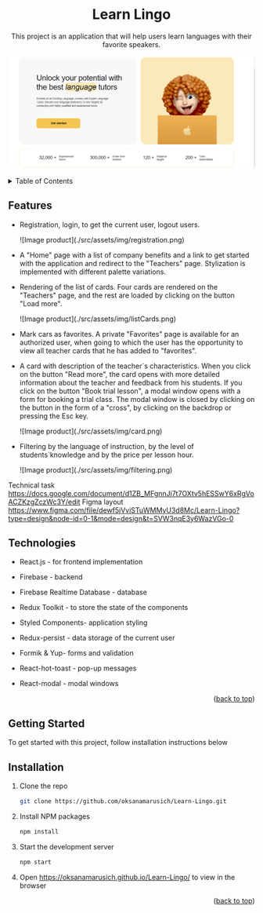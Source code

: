 <a name="readme-top"></a>

  <h1 align="center">Learn Lingo</h1>

  <p align="center">
    This project is an application  that will help users learn languages with their favorite speakers.</p>
   
![Image product](./src/assets/img/homePage.png)

<!-- TABLE OF CONTENTS -->
<details>
  <summary>Table of Contents</summary>
  <ul>
    <li><a href="#features">Features</a></li>
    <li><a href="#technologies">Technologies</a></li>
    <li><a href="#getting-started">Getting Started</a></li>
    <li><a href="#installation">Installation</a></li>
                                                        
  </ul>
  </details>

<!-- ABOUT THE PROJECT -->

## Features

<ul>
  <li>
    <p>Registration, login, to get the current user, logout users.</p>
    ![Image product](./src/assets/img/registration.png)
  </li>
  <li>
  <p>A "Home" page with a list of company benefits and a link to get started with the application and redirect to the "Teachers" page. Stylization is implemented with different palette variations.</p>
  </li>
  <li>
  <p>Rendering of the list of cards. Four cards are rendered on the  "Teachers" page, and the rest are loaded by clicking on the button "Load more".</p>
  ![Image product](./src/assets/img/listCards.png)
  </li>
  <li>
    <p>Mark cars as favorites. A private "Favorites" page is available for an authorized user, when going to which the user has the opportunity to view all teacher cards that he has added to "favorites".</p>
  </li>
  <li>
    <p>A card with description of the teacher`s characteristics. When you click on the button "Read more", the card opens with more detailed information about the teacher and feedback from his students. If you click on the button "Book trial lesson", a modal window opens with a form for booking a trial class. The modal window is closed by clicking on the button in the form of a "cross", by clicking on the backdrop or pressing the Esc key. </p>
    ![Image product](./src/assets/img/card.png)
  </li>
  <li><p>Filtering by the language of instruction, by the level of students`knowledge and by the price per lesson hour.</p>
  ![Image product](./src/assets/img/filtering.png)
  </li>
</ul>

Technical task
https://docs.google.com/document/d1ZB_MFgnnJj7t7OXtv5hESSwY6xRgVoACZKzgZczWc3Y/edit
Figma layout
https://www.figma.com/file/dewf5jVviSTuWMMyU3d8Mc/Learn-Lingo?type=design&node-id=0-1&mode=design&t=SVW3nqE3y6WazVGo-0

## Technologies

<ul>
  <li><p>React.js - for frontend implementation</p></li>
  <li><p>Firebase - backend</p></li>
  <li><p>Firebase Realtime Database - database</p></li>
  <li><p>Redux Toolkit - to store the state of the components</p></li>
  <li><p>Styled Components- application styling</p></li>
  <li><p>Redux-persist - data storage of the current user</p></li>
  <li><p>Formik & Yup- forms and validation</p></li>
  <li><p>React-hot-toast - pop-up messages</p></li>
  <li><p>React-modal - modal windows</p></li>
</ul>

<p align="right">(<a href="#readme-top">back to top</a>)</p>

<!-- GETTING STARTED -->

## Getting Started

To get started with this project, follow installation instructions below

## Installation

1. Clone the repo
   ```sh
   git clone https://github.com/oksanamarusich/Learn-Lingo.git
   ```
2. Install NPM packages
   ```sh
   npm install
   ```
3. Start the development server
   ```sh
   npm start
   ```
4. Open https://oksanamarusich.github.io/Learn-Lingo/ to view in the browser

<p align="right">(<a href="#readme-top">back to top</a>)</p>
